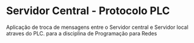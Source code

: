 # Servidor Central - Protocolo PLC
Aplicação de troca de mensagens entre o Servidor central e Servidor local atraves do PLC. para a disciplina de Programação para Redes

